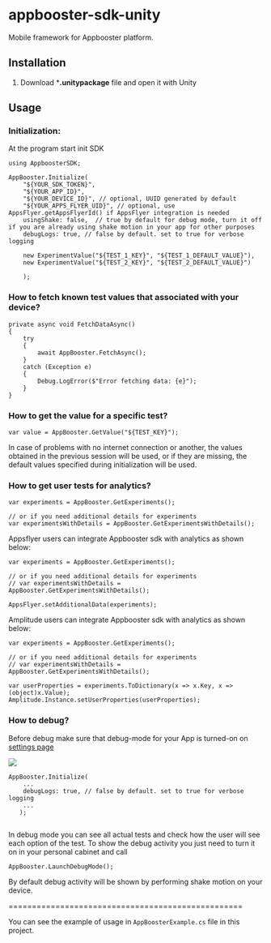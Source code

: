 # appbooster-sdk-unity

Mobile framework for Appbooster platform.

## Installation

1. Download ***.unitypackage** file and open it with Unity

## Usage


### Initialization:

At the program start init SDK

```
using AppboosterSDK;

AppBooster.Initialize(
    "${YOUR_SDK_TOKEN}", 
    "${YOUR_APP_ID}", 
    "${YOUR_DEVICE_ID}", // optional, UUID generated by default
    "${YOUR_APPS_FLYER_UID}", // optional, use AppsFlyer.getAppsFlyerId() if AppsFlyer integration is needed
    usingShake: false,  // true by default for debug mode, turn it off if you are already using shake motion in your app for other purposes
    debugLogs: true, // false by default. set to true for verbose logging

	new ExperimentValue("${TEST_1_KEY}", "${TEST_1_DEFAULT_VALUE}"),
	new ExperimentValue("${TEST_2_KEY}", "${TEST_2_DEFAULT_VALUE}")

    );
```

### How to fetch known test values that associated with your device?

```
private async void FetchDataAsync()
{
    try
    {
        await AppBooster.FetchAsync();
    }
    catch (Exception e)
    {
        Debug.LogError($"Error fetching data: {e}");
    }
}
```

### How to get the value for a specific test?

```
var value = AppBooster.GetValue("${TEST_KEY}");
```

In case of problems with no internet connection or another, the values obtained in the previous session will be used, or if they are missing, the default values specified during initialization will be used.

### How to get user tests for analytics?

```
var experiments = AppBooster.GetExperiments();

// or if you need additional details for experiments
var experimentsWithDetails = AppBooster.GetExperimentsWithDetails();

```

Appsflyer users can integrate Appbooster sdk with analytics as shown below:

```
var experiments = AppBooster.GetExperiments();

// or if you need additional details for experiments
// var experimentsWithDetails = AppBooster.GetExperimentsWithDetails();

AppsFlyer.setAdditionalData(experiments);
```

Amplitude users can integrate Appbooster sdk with analytics as shown below:

```
var experiments = AppBooster.GetExperiments();

// or if you need additional details for experiments
// var experimentsWithDetails = AppBooster.GetExperimentsWithDetails();

var userProperties = experiments.ToDictionary(x => x.Key, x => (object)x.Value);
Amplitude.Instance.setUserProperties(userProperties);
```


### How to debug?

Before debug make sure that debug-mode for your App is turned-on on [settings page](https://platform.appbooster.com/ab/settings)

  ![](https://imgproxy.appbooster.com/9ACImnEbmsO822dynjTjcC_B8aXzbbpPQsOgop2PlBs//aHR0cHM6Ly9hcHBib29zdGVyLWNsb3VkLnMzLmV1LWNlbnRyYWwtMS5hbWF6b25hd3MuY29tLzk0N2M5NzdmLTAwY2EtNDA1Yi04OGQ4LTAzOTM4ZjY4OTAzYi5wbmc.png)


```
AppBooster.Initialize(
    ...
    debugLogs: true, // false by default. set to true for verbose logging
    ...
   );
        
```

In debug mode you can see all actual tests and check how the user will see each option of the test.
To show the debug activity you just need to turn it on in your personal cabinet and call

```
AppBooster.LaunchDebugMode();
```

By default debug activity will be shown by performing shake motion on your device.


==================================================

You can see the example of usage in `AppBoosterExample.cs` file in this project.
